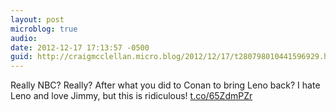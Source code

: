 ```yaml
---
layout: post
microblog: true
audio: 
date: 2012-12-17 17:13:57 -0500
guid: http://craigmcclellan.micro.blog/2012/12/17/t280798010441596929.html
---
```

Really NBC? Really? After what you did to Conan to bring Leno back? I hate Leno and love Jimmy, but this is ridiculous! [t.co/65ZdmPZr](http://t.co/65ZdmPZr)

